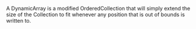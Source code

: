 A DynamicArray is a modified OrderedCollection that will simply extend the size of the Collection to fit whenever any position that is out of bounds is written to.
